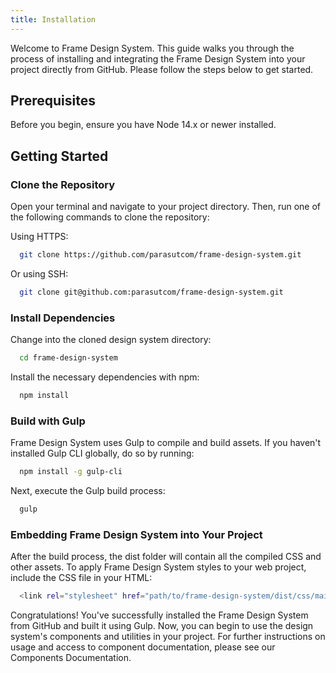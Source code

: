 ```yaml
---
title: Installation
---
```


Welcome to Frame Design System. This guide walks you through the process of installing and integrating the Frame Design System into your project directly from GitHub. Please follow the steps below to get started.

## Prerequisites

Before you begin, ensure you have Node 14.x or newer installed.

## Getting Started

### Clone the Repository

Open your terminal and navigate to your project directory. Then, run one of the following commands to clone the repository:

Using HTTPS:

```bash
  git clone https://github.com/parasutcom/frame-design-system.git
```

Or using SSH:

```bash
  git clone git@github.com:parasutcom/frame-design-system.git
```

### Install Dependencies

Change into the cloned design system directory:

```bash
  cd frame-design-system
```

Install the necessary dependencies with npm:

```bash
  npm install
```

### Build with Gulp

Frame Design System uses Gulp to compile and build assets. If you haven't installed Gulp CLI globally, do so by running:

```bash
  npm install -g gulp-cli
```

Next, execute the Gulp build process:

```bash
  gulp
```

### Embedding Frame Design System into Your Project

After the build process, the dist folder will contain all the compiled CSS and other assets. To apply Frame Design System styles to your web project, include the CSS file in your HTML:

```bash
  <link rel="stylesheet" href="path/to/frame-design-system/dist/css/main.css">
```

Congratulations! You've successfully installed the Frame Design System from GitHub and built it using Gulp. Now, you can begin to use the design system's components and utilities in your project. For further instructions on usage and access to component documentation, please see our Components Documentation.
